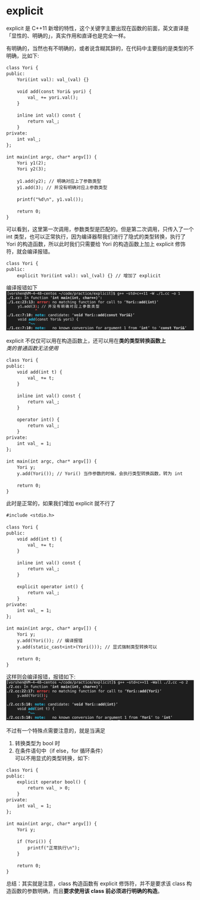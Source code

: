 # explicit
explicit 是 C++11 新增的特性，这个关键字主要出现在函数的前面，英文直译是「显性的、明确的」，真实作用和直译也是完全一样。  

有明确的，当然也有不明确的，或者说含糊其辞的，在代码中主要指的是类型的不明确，比如下:
```
class Yori {
public:
    Yori(int val): val_(val) {}

    void add(const Yori& yori) {
        val_ += yori.val();
    }

    inline int val() const {
        return val_;
    }
private:
    int val_;
};

int main(int argc, char* argv[]) {
    Yori y1(2);
    Yori y2(3);

    y1.add(y2); // 明确对应上了参数类型
    y1.add(3); // 并没有明确对应上参数类型

    printf("%d\n", y1.val());

    return 0;
}
```
可以看到，这里第一次调用，参数类型是匹配的。但是第二次调用，只传入了一个 int 类型，也可以正常执行，因为编译器帮我们进行了隐式的类型转换，执行了 Yori 的构造函数，所以此时我们只需要给 Yori 的构造函数上加上 explicit 修饰符，就会编译报错。
```
class Yori {
public:
    explicit Yori(int val): val_(val) {} // 增加了 explicit
```
编译报错如下  
![](./assets/1.png)  

explicit 不仅仅可以用在构造函数上，还可以用在**类的类型转换函数上**  
_类的普通函数无法使用_  
```
class Yori {
public:
    void add(int t) {
        val_ += t;
    }

    inline int val() const {
        return val_;
    }

    operator int() {
        return val_;
    }
private:
    int val_ = 1;
};

int main(int argc, char* argv[]) {
    Yori y;
    y.add(Yori()); // Yori() 当作参数的时候，会执行类型转换函数，转为 int

    return 0;
}
```
此时是正常的，如果我们增加 explicit 就不行了  
```
#include <stdio.h>

class Yori {
public:
    void add(int t) {
        val_ += t;
    }

    inline int val() const {
        return val_;
    }

    explicit operator int() {
        return val_;
    }
private:
    int val_ = 1;
};

int main(int argc, char* argv[]) {
    Yori y;
    y.add(Yori()); // 编译报错
    y.add(static_cast<int>(Yori())); // 显式强制类型转换可以

    return 0;
}
```
这样则会编译报错，报错如下:  
![](./assets/2.png)  

不过有一个特殊点需要注意的，就是当满足
1. 转换类型为 bool 时
2. 在条件语句中（if else，for 循环条件）  
可以不用显式的类型转换，如下:  
```
class Yori {
public:
    explicit operator bool() {
        return val_ > 0;
    }
private:
    int val_ = 1;
};

int main(int argc, char* argv[]) {
    Yori y;

    if (Yori()) {
        printf("正常执行\n");
    }

    return 0;
}
```

总结：其实就是注意，class 构造函数有 explicit 修饰符，并不是要求该 class 构造函数的参数明确，而且**要求使用该 class 前必须进行明确的构造**。